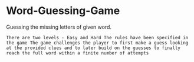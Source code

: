 # Word-Guessing-Game
Guessing the missing letters of given word. 

    There are two levels - Easy and Hard The rules have been specified in the game The game challenges the player to first make a guess looking at the provided clues and to later build on the guesses to finally reach the full word within a finite number of attempts
